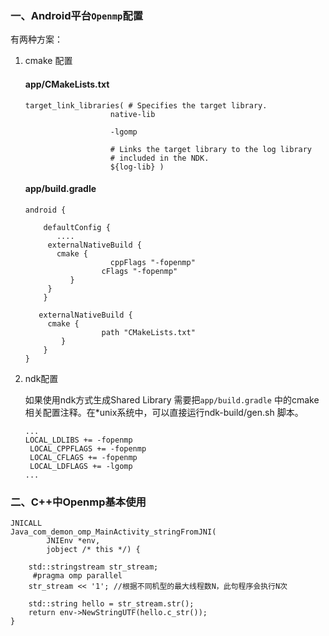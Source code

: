 ### 一、Android平台`Openmp`配置

有两种方案：

1. cmake 配置   
	#### app/CMakeLists.txt  
	```
	target_link_libraries( # Specifies the target library.
                       native-lib

                       -lgomp

                       # Links the target library to the log library
                       # included in the NDK.
                       ${log-lib} )
	```
	#### app/build.gradle
	```
	android {
    
	    defaultConfig {
   		   ....
         externalNativeBuild {
           cmake {
             		   cppFlags "-fopenmp"
		             cFlags "-fopenmp"
          	  }
       	 }
   		}
    
       externalNativeBuild {
       	 cmake {
   			         path "CMakeLists.txt"
	        }
    	}
	}
	```  
	
	
2. ndk配置  

   如果使用ndk方式生成Shared Library 需要把`app/build.gradle` 中的cmake相关配置注释。在*unix系统中，可以直接运行ndk-build/gen.sh 脚本。
   
   ```
   ...
   LOCAL_LDLIBS += -fopenmp
	LOCAL_CPPFLAGS += -fopenmp
	LOCAL_CFLAGS += -fopenmp
	LOCAL_LDFLAGS += -lgomp
   ...
   ```
   
### 二、C++中Openmp基本使用  
```
JNICALL
Java_com_demon_omp_MainActivity_stringFromJNI(
        JNIEnv *env,
        jobject /* this */) {

    std::stringstream str_stream;
	 #pragma omp parallel 
    str_stream << '1'; //根据不同机型的最大线程数N，此句程序会执行N次

    std::string hello = str_stream.str();
    return env->NewStringUTF(hello.c_str());
}


``` 
   